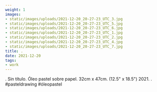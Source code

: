 ```yaml
---
weight: 1
images:
- static/images/uploads/2021-12-20_20-27-23_UTC_3.jpg
- static/images/uploads/2021-12-20_20-27-23_UTC_5.jpg
- static/images/uploads/2021-12-20_20-27-23_UTC_6.jpg
- static/images/uploads/2021-12-20_20-27-23_UTC_1.jpg
- static/images/uploads/2021-12-20_20-27-23_UTC_2.jpg
- static/images/uploads/2021-12-20_20-27-23_UTC_4.jpg
- static/images/uploads/2021-12-20_20-27-23_UTC_7.jpg
title: .
date: 2021-12-20
tags:
- work
---
```


.
Sin título.
Óleo pastel sobre papel.
32cm x 47cm. (12.5" x 18.5")
2021.
.
#pasteldrawing #óleopastel
